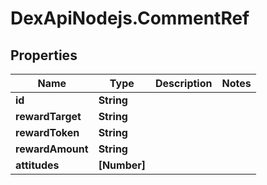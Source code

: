 # DexApiNodejs.CommentRef

## Properties
Name | Type | Description | Notes
------------ | ------------- | ------------- | -------------
**id** | **String** |  | 
**rewardTarget** | **String** |  | 
**rewardToken** | **String** |  | 
**rewardAmount** | **String** |  | 
**attitudes** | **[Number]** |  | 
